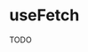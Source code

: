 useFetch
=========================================================================================

TODO
